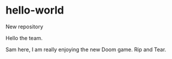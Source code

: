 # hello-world
New repository

Hello the team. 

Sam here, I am really enjoying the new Doom game.
Rip and Tear.

